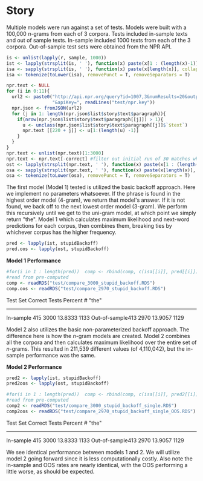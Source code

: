 # Story


Multiple models were run against a set of tests. Models were built with a 100,000 *n*-grams from 
each of 3 corpora. Tests included in-sample texts and out of sample texts. In-sample included 1000
texts from each of the 3 corpora. Out-of-sample test sets were obtained from the NPR API.


```r
is <- unlist(lapply(r, sample, 1000))
ist <- lapply(strsplit(is, ' '), function(x) paste(x[1 : (length(x)-1)], collapse = " "))
isa <- sapply(strsplit(is, ' '), function(x) paste(x[length(x)], collapse = " "))
isa <- tokenize(toLower(isa), removePunct = T, removeSeparators = T)
```


```r
npr.text <- NULL
for (i in 0:11){
  url2 <- paste0("http://api.npr.org/query?id=1007,3&numResults=20&output=JSON&startNum=", (20*i)+1,
                 "&apiKey=", readLines("test/npr.key"))
  npr.json <- fromJSON(url2)
  for (j in 1: length(npr.json$list$story$text$paragraph)){
    if(nrow(npr.json$list$story$text$paragraph[[j]]) > 1){
      u <- unclass(npr.json$list$story$text$paragraph[[j]]$`$text`)
      npr.text [[220 + j]] <- u[1:(length(u) -1)]
    }
  }
}
npr.text <- unlist(npr.text)[1:3000]
npr.text <- npr.text[-correct] #filter out initial run of 30 matches which were badly formed lines
ost <- lapply(strsplit(npr.text, ' '), function(x) paste(x[1 : (length(x)-1)], collapse = " "))
osa <- sapply(strsplit(npr.text, ' '), function(x) paste(x[length(x)], collapse = " "))
osa <- tokenize(toLower(osa), removePunct = T, removeSeparators = T)
```

The first model (Model 1) tested is utilized the basic backoff approach. Here we implement no
parameters whatsoever. If the phrase is found in the highest order model (4-gram), we return that
model's answer. If it is not found, we back off to the next lowest order model (3-gram). We perform
this recursively until we get to the uni-gram model, at which point we simply return "the". Model 1
which calculates maximum likelihood and next-word predictions for each corpus, then combines them, breaking ties by whichever corpus has the higher frequency. 


```r
pred <- lapply(ist, stupidBackoff)
pred.oos <- lapply(ost, stupidBackoff)
```

**Model 1 Performance**

```r
#for(i in 1 : length(pred))  comp <- rbind(comp, c(isa[[i]], pred[[i]]))
#read from pre-computed
comp <- readRDS("test/compare_3000_stupid_backoff.RDS")
comp.oos <- readRDS("test/compare_2970_stupid_backoff.RDS")
```

Test Set     Correct Tests Percent   # "the"
--------     ------- ----- -------   -----------
In-sample    415     3000    13.8333   1133
Out-of-sample413     2970    13.9057   1129


Model 2 also utilizes the basic non-parameterized backoff approach. The difference here is how the
*n*-gram models are created. Model 2 combines all the corpora and then calculates maximum
likelihood over the entire set of *n*-grams. This resulted in 211,539 different values (of 4,110,042), but the in-sample performance was the same.



**Model 2 Performance**


```r
pred2 <- lapply(ist, stupidBackoff)
pred2oos <- lapply(ost, stupidBackoff)
```


```r
#for(i in 1 : length(pred))  comp <- rbind(comp, c(isa[[i]], pred2[[i]]))
#read from pre-computed
comp2 <- readRDS("test/compare_3000_stupid_backoff_single.RDS")
comp2oos <- readRDS("test/compare_2970_stupid_backoff_single_OOS.RDS")
```

Test Set     Correct Tests Percent   # "the"
--------     ------- ----- -------   -----------
In-sample    415     3000    13.8333   1133
Out-of-sample413     2970    13.9057   1129


We see identical performance between models 1 and 2. We will utilize model 2 going forward since it
is less computationally costly. Also note the in-sample and OOS rates are nearly identical, with the
OOS performing a little worse, as should be expected. 

